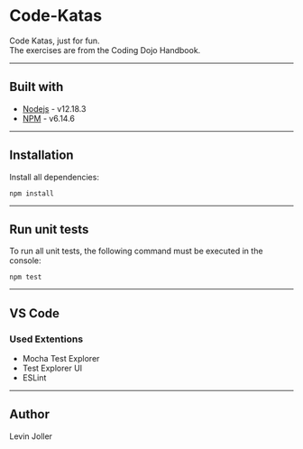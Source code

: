 # Code-Katas
Code Katas, just for fun.\
The exercises are from the Coding Dojo Handbook.
***

## Built with
* [Nodejs](https://nodejs.org/) - v12.18.3
* [NPM](https://www.npmjs.com/) - v6.14.6
***

## Installation
Install all dependencies:
```
npm install
```
***

## Run unit tests
To run all unit tests, the following command must be executed in the console:
```
npm test
```
***

## VS Code
### Used Extentions
* Mocha Test Explorer
* Test Explorer UI
* ESLint
***

## Author
Levin Joller
